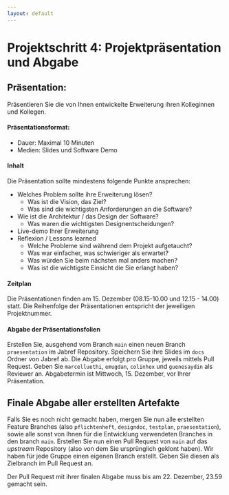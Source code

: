 ```yaml
---
layout: default
---
```

# Projektschritt 4: Projektpräsentation und Abgabe

## Präsentation:
Präsentieren Sie die von Ihnen entwickelte Erweiterung ihren Kolleginnen und Kollegen.


#### Präsentationsformat:

* Dauer: Maximal 10 Minuten
* Medien: Slides und Software Demo

#### Inhalt

Die Präsentation sollte mindestens folgende Punkte ansprechen:

* Welches Problem sollte ihre Erweiterung lösen?
    * Was ist die Vision, das Ziel?
    * Was sind die wichtigsten Anforderungen an die Software?
* Wie ist die Architektur / das Design der Software?
   * Was waren die wichtigsten Designentscheidungen?
* Live-demo Ihrer Erweiterung
* Reflexion / Lessons learned
    * Welche Probleme sind während dem Projekt aufgetaucht?
    * Was war einfacher, was schwieriger als erwartet?
    * Was würden Sie beim nächsten mal anders machen?
    * Was ist die wichtigste Einsicht die Sie erlangt haben?

#### Zeitplan
Die Präsentationen finden am 15. Dezember (08.15-10.00 und 12.15 - 14.00) statt. Die Reihenfolge der Präsentationen entspricht der jeweiligen Projektnummer.


#### Abgabe der Präsentationsfolien

Erstellen Sie, ausgehend vom Branch ```main``` einen neuen Branch ```praesentation``` im Jabref Repository. Speichern Sie ihre Slides im ```docs``` Ordner von Jabref ab.
Die Abgabe erfolgt pro Gruppe, jeweils mittels Pull Request. Geben Sie ```marcelluethi```, ```emugdan```, ```colinhex``` und ```guenesaydin``` als Reviewer an.
Abgabetermin ist Mittwoch, 15. Dezember, vor Ihrer Präsentation.


## Finale Abgabe aller erstellten Artefakte

Falls Sie es noch nicht gemacht haben, mergen Sie nun alle erstellten Feature Branches (also ```pflichtenheft```, ```designdoc```, ```testplan```, ```praesentation```), sowie alle sonst von Ihnen für die Entwicklung verwendeten Branches in den branch ```main```.
Erstellen Sie nun einen Pull Request von ```main``` auf das *upstream* Repository (also von dem Sie ursprünglich geklont haben). Wir haben für jede Gruppe einen eigenen Branch erstellt. Geben Sie diesen als Zielbranch im Pull Request an.

Der Pull Request mit ihrer finalen Abgabe muss bis am 22. Dezember, 23.59 gemacht sein.


